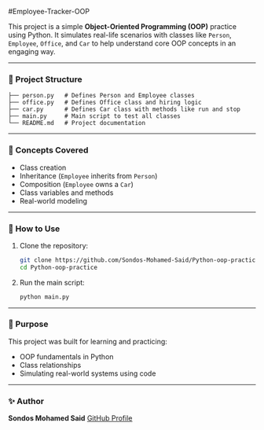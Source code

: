 #Employee-Tracker-OOP

This project is a simple **Object-Oriented Programming (OOP)** practice using Python. It simulates real-life scenarios with classes like `Person`, `Employee`, `Office`, and `Car` to help understand core OOP concepts in an engaging way.

---

### 📁 Project Structure

```
├── person.py   # Defines Person and Employee classes
├── office.py   # Defines Office class and hiring logic
├── car.py      # Defines Car class with methods like run and stop
├── main.py     # Main script to test all classes
└── README.md   # Project documentation
```

---

### 🧠 Concepts Covered

* Class creation
* Inheritance (`Employee` inherits from `Person`)
* Composition (`Employee` owns a `Car`)
* Class variables and methods
* Real-world modeling

---

### 🚀 How to Use

1. Clone the repository:

   ```bash
   git clone https://github.com/Sondos-Mohamed-Said/Python-oop-practice.git
   cd Python-oop-practice
   ```

2. Run the main script:

   ```bash
   python main.py
   ```

---

### 🎯 Purpose

This project was built for learning and practicing:

* OOP fundamentals in Python
* Class relationships
* Simulating real-world systems using code

---

### ✨ Author

**Sondos Mohamed Said**
[GitHub Profile](https://github.com/Sondos-Mohamed-Said)

